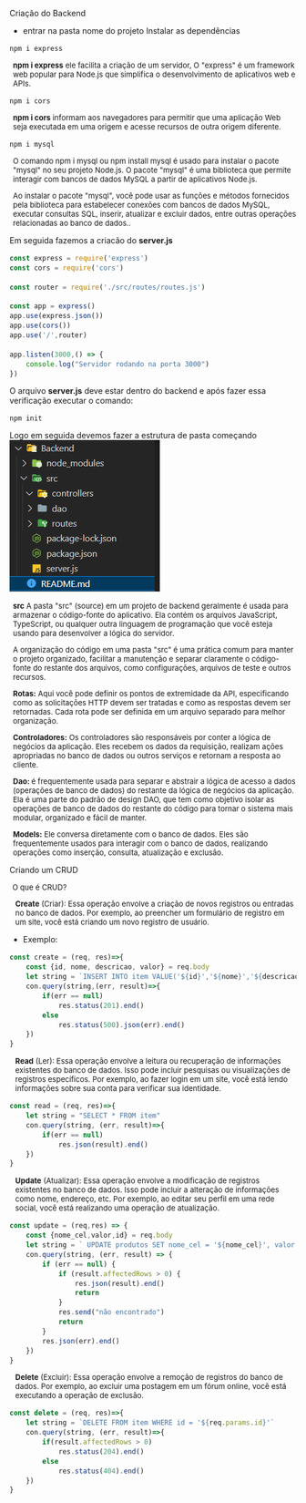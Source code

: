 Criação do Backend
- entrar na pasta nome do projeto
Instalar as dependências

```shell
npm i express
```

<p style='font-size:13px; margin-left: 6px'><b>npm i express</b> ele facilita a criação de um servidor, O "express" é um framework web popular para Node.js que simplifica o desenvolvimento de aplicativos web e APIs.</p>

```shell
npm i cors
```

<p style='font-size:13px; margin-left: 6px'><b>npm i cors</b> informam aos navegadores para permitir que uma aplicação Web seja executada em uma origem e acesse recursos de outra origem diferente.</p>

```shell
npm i mysql
```

<p style='font-size:13px; margin-left: 6px'>O comando npm i mysql ou npm install mysql é usado para instalar o pacote "mysql" no seu projeto Node.js. O pacote "mysql" é uma biblioteca que permite interagir com bancos de dados MySQL a partir de aplicativos Node.js.
</p>
<p style='font-size:13px; margin-left: 6px;'>Ao instalar o pacote "mysql", você pode usar as funções e métodos fornecidos pela biblioteca para estabelecer conexões com bancos de dados MySQL, executar consultas SQL, inserir, atualizar e excluir dados, entre outras operações relacionadas ao banco de dados..</p>

Em seguida fazemos a criacão do <b>server.js</b>

```javascript
const express = require('express')
const cors = require('cors')

const router = require('./src/routes/routes.js')

const app = express()
app.use(express.json())
app.use(cors())
app.use('/',router)

app.listen(3000,() => {
    console.log("Servidor rodando na porta 3000")
})
```

O arquivo <b>server.js</b> deve estar dentro do backend e após fazer essa verificação executar o comando:
```shell
npm init
```

Logo em seguida devemos fazer a estrutura de pasta começando
<br>
<img src="./img/src.png">

<p style='font-size:13px; margin-left: 6px;'><b>src</b> A pasta "src" (source) em um projeto de backend geralmente é usada para armazenar o código-fonte do aplicativo. Ela contém os arquivos JavaScript, TypeScript, ou qualquer outra linguagem de programação que você esteja usando para desenvolver a lógica do servidor.

<p style='font-size:13px; margin-left: 6px;'>A organização do código em uma pasta "src" é uma prática comum para manter o projeto organizado, facilitar a manutenção e separar claramente o código-fonte do restante dos arquivos, como configurações, arquivos de teste e outros recursos.</p>

<p style='font-size:13px; margin-left: 6px;'><b>Rotas:</b> Aqui você pode definir os pontos de extremidade da API, especificando como as solicitações HTTP devem ser tratadas e como as respostas devem ser retornadas. Cada rota pode ser definida em um arquivo separado para melhor organização.

<p style='font-size:13px; margin-left: 6px;'><b>Controladores:</b> Os controladores são responsáveis por conter a lógica de negócios da aplicação. Eles recebem os dados da requisição, realizam ações apropriadas no banco de dados ou outros serviços e retornam a resposta ao cliente.


<p style='font-size:13px; margin-left: 6px;'><b>Dao: </b> é frequentemente usada para separar e abstrair a lógica de acesso a dados (operações de banco de dados) do restante da lógica de negócios da aplicação. Ela é uma parte do padrão de design DAO, que tem como objetivo isolar as operações de banco de dados do restante do código para tornar o sistema mais modular, organizado e fácil de manter.

<p style='font-size:13px; margin-left: 6px;'><b>Models:</b> Ele conversa diretamente com o banco de dados. Eles são frequentemente usados para interagir com o banco de dados, realizando operações como inserção, consulta, atualização e exclusão.</p>

Criando um CRUD

<p style='font-size:13px; margin-left: 5px'>O que é CRUD?</p>
<p style='font-size:13px; margin-left: 10px;'><b>Create</b> (Criar): Essa operação envolve a criação de novos registros ou entradas no banco de dados. Por exemplo, ao preencher um formulário de registro em um site, você está criando um novo registro de usuário.</p>

- Exemplo:

```javascript
const create = (req, res)=>{
    const {id, nome, descricao, valor} = req.body
    let string = `INSERT INTO item VALUE('${id}','${nome}','${descricao}',${valor})`
    con.query(string,(err, result)=>{
        if(err == null)
            res.status(201).end()
        else
            res.status(500).json(err).end()
    })
}
```

<p style='font-size:13px; margin-left: 10px;'><b>Read</b> (Ler): Essa operação envolve a leitura ou recuperação de informações existentes do banco de dados. Isso pode incluir pesquisas ou visualizações de registros específicos. Por exemplo, ao fazer login em um site, você está lendo informações sobre sua conta para verificar sua identidade.

```javascript
const read = (req, res)=>{
    let string = "SELECT * FROM item"
    con.query(string, (err, result)=>{
        if(err == null)
            res.json(result).end()
    })
}
```

<p style='font-size:13px; margin-left: 10px;'><b>Update</b> (Atualizar): Essa operação envolve a modificação de registros existentes no banco de dados. Isso pode incluir a alteração de informações como nome, endereço, etc. Por exemplo, ao editar seu perfil em uma rede social, você está realizando uma operação de atualização.

```javascript
const update = (req,res) => {
    const {nome_cel,valor,id} = req.body
    let string = ` UPDATE produtos SET nome_cel = '${nome_cel}', valor = '${valor}' WHERE id = ${id}` 
    con.query(string, (err, result) => {
        if (err == null) {
            if (result.affectedRows > 0) {
                res.json(result).end()
                return
            }
            res.send("não encontrado")
            return
        }
        res.json(err).end()
    })
}
```

<p style='font-size:13px; margin-left: 10px;'><b>Delete</b> (Excluir): Essa operação envolve a remoção de registros do banco de dados. Por exemplo, ao excluir uma postagem em um fórum online, você está executando a operação de exclusão.

```javascript
const delete = (req, res)=>{
    let string = `DELETE FROM item WHERE id = '${req.params.id}'`
    con.query(string, (err, result)=>{
        if(result.affectedRows > 0)
            res.status(204).end()
        else
            res.status(404).end()
    })
}
```
